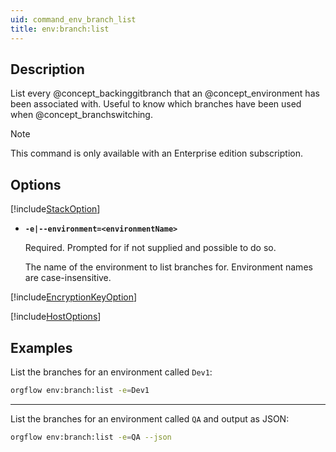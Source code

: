 ```yaml
---
uid: command_env_branch_list
title: env:branch:list
---
```


## Description

List every @concept_backinggitbranch that an @concept_environment has been associated with. Useful to know which branches have been used when @concept_branchswitching.

> [!NOTE]
> This command is only available with an Enterprise edition subscription.

## Options

[!include[StackOption](partials/stack-option.md)]

- **`-e|--environment=<environmentName>`**

  Required. Prompted for if not supplied and possible to do so.

  The name of the environment to list branches for. Environment names are case-insensitive.

[!include[EncryptionKeyOption](partials/encryption-key-option.md)]

[!include[HostOptions](partials/host-options.md)]

## Examples

List the branches for an environment called `Dev1`:

```bash
orgflow env:branch:list -e=Dev1
```

***

List the branches for an environment called `QA` and output as JSON:

```bash
orgflow env:branch:list -e=QA --json
```
